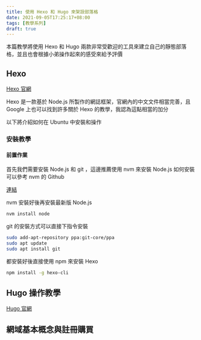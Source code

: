 ```yaml
---
title: 使用 Hexo 和 Hugo 來架設部落格
date: 2021-09-05T17:25:17+08:00
tags: [教學系列]
draft: true
---
```

本篇教學將使用 Hexo 和 Hugo 兩款非常受歡迎的工具來建立自己的靜態部落格，並且也會根據小弟操作起來的感受來給予評價

## Hexo

[Hexo 官網](https://hexo.io/zh-tw/)

Hexo 是一款基於 Node.js 所製作的網誌框架，官網內的中文文件相當完善，且 Google 上也可以找到許多關於 Hexo 的教學，我認為這點相當的加分

以下將介紹如何在 Ubuntu 中安裝和操作

### 安裝教學

#### 前置作業

首先我們需要安裝 Node.js 和 git ，這邊推薦使用 nvm 來安裝 Node.js
如何安裝可以參考 nvm 的 Github

[連結](https://github.com/nvm-sh/nvm#install--update-script)

nvm 安裝好後再安裝最新版 Node.js

```bash
nvm install node
```

git 的安裝方式可以直接下指令安裝

```bash
sudo add-apt-repository ppa:git-core/ppa
sudo apt update
sudo apt install git
```

都安裝好後直接使用 npm 來安裝 Hexo

```bash
npm install -g hexo-cli
```

## Hugo 操作教學

[Hugo 官網](https://gohugo.io/)

## 網域基本概念與註冊購買
